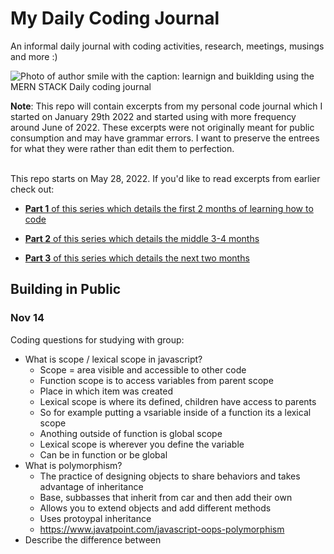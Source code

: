 # My Daily Coding Journal

An informal daily journal with coding activities, research, meetings, musings and more :) <br>


![Photo of author smile with the caption: learnign and buiklding using the MERN STACK Daily coding journal](https://res.cloudinary.com/dtamwfybo/image/upload/v1666889879/Why_I_left_Healthcare_21_vvigwd.png)

<b>Note</b>: This repo will contain excerpts from my personal code journal which I started on January 29th 2022 and started using with more frequency around June of 2022. These excerpts were not originally meant for public consumption and may have grammar errors. I want to preserve the entrees for what they were rather than edit them to perfection.<br><br>

This repo starts on May 28, 2022. If you'd like to read excerpts from earlier check out:

- [ <b>Part 1</b> of this series which details the first 2 months of learning how to code](https://www.africakenyah.com/learning-to-code-part-1/)

- [ <b>Part 2</b> of this series which details the middle 3-4 months](https://www.africakenyah.com/learning-to-code-part-2/)

- [ <b>Part 3</b> of this series which details the next two months](https://www.africakenyah.com/learning-to-code-part-3/)

## Building in Public 

### Nov 14
Coding questions for studying with group:
- What is scope / lexical scope in javascript? 
	- Scope = area visible and accessible to other code
	- Function scope is to access variables from parent scope
	- Place in which item was created
	- Lexical scope is where its defined, children have access to parents 
	- So for example putting a vsariable inside of a function its a lexical scope
	- Anothing outside of function is global scope
	- Lexical scope is wherever you define the variable 
	- Can be in function or be global
- What is polymorphism?
	- The practice of designing objects to share behaviors and takes advantage of inheritance
	- Base, subbasses that inherit from car and then add their own
	- Allows you to extend objects and add different methods
	- Uses protoypal inheritance
	- https://www.javatpoint.com/javascript-oops-polymorphism
- Describe the difference between <script>, <script async> and <script defer>.
	- <script> HTML parsing is blocked, script is fetched and executed immediately. 
	- <script async> script fetched parallel to HTML parsing and executed as soon as possible <script defer> script fetched parallel to HTML parsing and executed only when page is finished parsing 
	- Use: Use async when the script is independent of other scripts on the page Defer is useful when the HTML needs to be fully parsed before executing 
	-Example: <script async> could be used for analytics scripts (independent of other scripts on page) <script defer> must not contain document.write
- Why is it generally a good idea to position CSS <link>s between <head></head> and JS <script>s just before </body>? Do you know any exceptions?
	- Good idea to position CSS between head so it can run load and render before loading page. JS scripts just before body so it runs after the page is rendered
	- CSS rendered before it gets to DOM so thats why
	- Dom rendered from top down do javascript last so it wont render slowly, allows HTML to be parsed first
	- Exceptions = jquery, only executes after document is read

### Nov 10
- 12pm Job interview for technical writing position (offer not extended)
- Coding question studying
- What is recursion and give an example using javascript?
	- A function or algo that calls itself directly or indirectly
	- Corresponding function is called a recursive function
	- A recursive function must have a condition to stop calling itself. Otherwise, the function is called indefinitely.
	- Recursion is an amazing technique with the help of which we can reduce the length of our code and make it easier to read and write.
	- https://www.javascripttutorial.net/javascript-recursive-function/
- What is an algorithm
	- A set of instructions like a function
- Why is nodeJS single threaded
	- Nodejs is is asynchronous and has an event loop 
	- Eliminates need to create more threads and reduces memory and resource uses
	- Similar to javascript and inspired by the callback mechanism
- Explain callback in Node.js
	- Call when a task is complete and prevents blocking
	- You can have other code run in the meantime
	- Nodes can process a lot of requests without waiting for any function to return



### Nov 9 
Banki morning practice
- What kind of things must you be wary of when design or developing for multilingual sites?
	- You must be wary of design 
	- Globalization, making sure you can serve it and some languages are written from right to left
	- You have to worry about display and format
	- Static graphics or images in a different language buttons
- What are data attributes good for? 
	- To add what kind of data your referencing
	- Like building a calculator, adding more information to specific things in client side javascript
	- Has custom data rather than CSS classes and event listeners for each
	- Adds extra info to html that is more secure
- Describe a float and how they work
	- Floats float the text around the image and the image floats around the top left side corner and allows for text wrapping around image
	- May need to use clear fix to fix the items below so it doesnt break the display of the page of the things that come after it
- Describe the z index and how stacking context is formed
	- Creating depth (think of the hair salon project) having names overlap their pictures
	- Computer screen is flat, CSS gives you margins padding width and height 
	- Z tries to come out the screen at you, with z index, 0 is flat, if you want it to come out you go up from zero so higher the z index, the closer it is to you, the lower the further away it is
	
- Explain why the following doesn't work as an IIFE(Immediately Invoked Function) Expression: function foo(){ }();. What needs to be changed to properly make it an IIFE?
	- Use an IIFE when you want a function to immediately run without being called or needing a click for it to happen
	- Basically you have to wrap the whole function in parentheses
	- Design function known as self executing anonymous function which has two parts
	- Anonymous function enclosed within the grouping operator ()
	- Prevents accessing variable globally
	- (function foo(){})()
- What's the difference between a variable that is: null, undefined or undeclared? How would you go about checking for any of these states?
	- Null: an intentional absence of a value (falsy)
	- Undefined: means it has been declared but not given a value, theres space in memory  (falsy)
	- Undeclared: variable that doesnt exist
	- Console.log it and see what the answer 
	- Conditional boolean check
- What is the difference between classical inheritance and prototypal inheritance?
	- Protoypal inheritance is built it and have objects with proto in them that can be used outside of the object
	- Classical there needs to be some type of connection to inherit it, its more strict and needs to be explicitly
- What are the pros and cons of functional programming vs object-oriented programming?
	- Functional programming is simpler and just requires use of functions
	- Functional programming makes it harder for many ppl to work on bc data is not encapsulated so you may mess it up by adding or changing things
	- Function function, no way to nest things or hide things or protect them, no flexibility or security
	- Mainly used for machine learning or big data in a matrix
	- Object oriented everything is an object and it encapsulares data to make it easier to add to and work with with different people without messing up other parts of the program
	- Oop is more complex and can get out of hand easier bc of so many different components
	- Four pillars of OOP complexity is really important
		- Abstraction
		- Encapsulation
		- Inheritance
		- Polymorphism
- What are the features of nodejs
	- Single threaded
	- Asynchronous
	- Event driven
	- Access to the file system and server
	- Cross platform
	- Run javascript without needing a browser
	- Easily scalable
	- Allows access access to package managers including npm
	- Unopinionated
	- Quick data streaming, minimal buffering
- How do you update NPM to a new version in Node.js?
	- Check version npm -v ,if new update npm update -g
- What are “types” of data
	- Tells computer how to use data
	- Primitive (boolean, string, number, symbols, undefined, null etc)
	- Compound (objects, arrays, lists, hashes, structures, pointers)
- What are data structures
	- Arrays, stacks, queues, linked lists, trees, graphs, heaps


### Nov 8
Study Questions
- What does a doctype do
	- Tells the browser which version of HTML the page is coded in, first line of document
<html doctype=
- How to save a page with multiple languages
	- Putting it under doctype
	- Language attribute lang= en
- What is a CSS selector specificity and how does it work?
 	- Telling us which part of the HTML to apply the rules to
	- Html tag has lowest specificity, classes can be a group of tags, ids have ever higher and can only have 1 !has highest and overrides them all
- Difference between resetting and normalizing CSS
	- Resetting gets rid of all margins and styling , normazlie makes it have a style that is standarzides throughout browsers
- Prototypical inheritance
	- Whatever the parent attributes are goers to the the function within
	- All objects have a proto property, if youre trying to access a property in an object itll keep searching for them until it find it unti it gets to the javascript object
	- Like a dog object with a bark property
	- Dog object with a “bark” method (funtion), golden retriever object like goldenretriever.bark() itll look for the bark method in the other object
	- Above is how you would call the method
- What is is AMD and commonJS
	- AMD is better for the browser because its Asychronous and doesnt just load one huge file
	- CommonJS is sycnronous and used for servers
	- Module loaders are libraries that can handle loading modules 
- Can you name two programming opparadigms important for javascript
	- OOP and functional programming
	- Functional
	- Simple function based programming
	- OOP
	- Prototypal inhereteance object based 
	- Nodejs
	- Its a  javascript runtime that can be used in any IDE and run javascript without using the browser
	- Very fast since its built on chrome and v8 javascript engine
	- Features of nodejs
	- Fast, asynchronous, single threaded but highly scalable


### Oct 31
- Meeting with Mentor
(These notes below are notes I took during out meeting and may not have the best grammer or flow)
- Went over
 	- Method, arrays for loops,
	- Basic data structures
	- Lists, arrays, maps, json objects, map data types
	- Stacks and queues
	- Searching or iterating through a list, string parsing, parse string
	- Binary search is for sorted lists and they can check value in middle and see if the thing youre looking for is greater or less than value
	- Know differente between a list and set and when to use them
- Map
	- A collection of things and values and you look it up by a keys
	- You can look up something with a value
	- In memory theres a pointer to some thing
	- Example
		- Keeping track of certain number of stocks
		- Write a function that takes in name of stock and give you back current price
		- Function that updates the price for stock ticker
		- Need all of it to happen in real time
		- Function updates and reads the price
		- JSON object with two fields, name of stock and price
		- Put it in an array and find price

- Trees and graphs for big tech
- Insertion or sorting algos
- "Do i need to sort this before i do anything or not?"
	- Should know how to do basic things to manipulate array
read/ write array/ splice it/ take thing out of it etc
- Map is a list of pointers
- Looking up a single value itll be better to map it and point it to a value
- Hiring managers are looking at how you approach the problem
	- Dont just start writing
	- Ask questions
- Edge cases
	- Asking clarifying questions
	- Making sure you think about what you want to do before you write code
	- An outline of the code your going to write
	- Asking questions a lot before you write things
	- How you take feedback, throwing something extra in ther and how you deal with it
	- All this is more important, can you solve a problem, can you adapt
	- Not expected to know the most efficient route


## Oct 30
- Tutoring going over API call requests and mongoDB
- Codewars!

### Oct 29
- Created Stretch app JSON objects
- Make a simple API call request 
- Build an independent API using nodejs server


### Oct 28
- Codewars
- Banki with javascript methods 30 mins
- OOP vs functional explanation
- Film weekly update
- Banki 3 questions
- Ideas
	- Walk through of stretch project
	- Byte Sized Coding Lessons
- OOP vs functional programming
-String and array methods to know
	- Map, reduce, etc


### Oct 27
 
- 1 hour daily virtual standup completing 6kyu codewar 
- Frontend Masters Data structures and algos course 1 hour
- Javascript review 1 hour
- Add blog entry on personal blog via vscode
- NodeJS fundamentals review
- Meeting with recruiter 3pm
- 1 hr meeting with a Sr management consultant who works as a full stack developer for a tech company.

Today I did the daily standup of codewars with my study group as usual, but with a little more focus and energy. <br><br>

<b>Coding problem:</b><br>

<i>Parameters</i>:<br>

We worked a on a problem that required us to take in a string (we chose the word "Baddies") and return a string of “(“ or “)” representing the characters that did not repeat [represented by “(“] or did repeat [represented by “(“].
- The string we would be searching for duplicates could be represented by letters (upper case and lower case), numbers, empty spaces or special characters.
<br><br>

<i>Example:</i>

The word "Baddies" should <b>return</b> "(())((("
<br><br>
` console.log(duplicateEncode(Baddies),"(())(((")`<br><br>
<i> Rationale:</i>

- To create a function that could break down the string “Baddies” and put it into an array of letters, we used the <b>slice()</b> method. 
- To make sure all of the letters were lowercase we used the method <b>toLowerCase()</b>. 
- To check whether there were duplicates we used indexOf() to search the beginning of the arrays indexes for characters, and <b>lastIndexOf()</b> to check the end of the array. 
- To place these methods on each letter of the array we created, we used <b>map()</b>.
- We knew if any of the characters came back with different indexes for indexOf() or lastIndexOf(), that must mean the characters were repeating, as if there was only one character type the indexes of both methods would be the same.<br><br>

<b> Solution:</b><br>

`function duplicateEncode(word)` <br>
   `return word` <br>
     `.toLowerCase()` <br> 
     `.split('')` <br>
     `.map( function (a, i, w) {` <br>
       `return w.indexOf(a) == w.lastIndexOf(a) ? '(' : ')'` <br>
     `})` <br>
     `.join('');` <br>
 `}`
### October 26
Yesterday I went to a HackerX Tech conference and met a few software engineers and was able to talk with 6 companies hiring for Software Engineers. Most of the companies wanted engineers who were well versed in React and NodeJS which was good. Three of the companies were looking for engineers with a good amount of experience.  One of the companies I’ve been interested in were there and we were able to exchange information which was nice. Meeting other engineers and talking with them about their experience was great.<br><br>

Today:
- Meeting with one of my mentors 2 hours covering interview questions he asks entry level software engineers. I’ll put a few of the things he says would be good to know below


#### Interview questions
What do you want an entry level person to know well?
- Data structures
 - Array Traversal 
 - Find Nth Item 
 - Removing item
 - Shifting item

- Linked list
	- Iterating through a single list
	- Next pointer
	- Iterating through a doubly linked list
	- Prev and next pointer
		Add, remove, search 
		O(n) 
- Create stacks 
- Create Queues
- O(n) 
- Adding
- Removing
- Searching
- How can you create a stack from a queue and vice versa 

- Stack 
	- Pop
	- Peek
	- Add


### August 25- October 20th
During the past month my journals notes were pretty sporadic. They were mostly filled with references to things regarding data bases, MVC and things I needed to look up for my 100 hour full stack project. It was also and filled with personal information from meeting with different engineers and recruiters I met at virtual tech conferences. <br>
Most of my time was spent finishing up my passion project which is live at https://www.yourstretchbreak.com<br>
 ![screenshot of my stretch break app](https://user-images.githubusercontent.com/96845068/193476091-a9e68a0f-52ae-42dd-a61c-8c35fb0be827.gif)<br>
  - A 5-minute stretch break web application for developers and computer users.   
    -  Built with <b>HMTL, CSS, Javascript, Nodejs and MongoDB</b>.
    - Includes a timer and 40 stretches to try at your desk
    - Ability to upload your own stretches in your profile
    - An API to retrieve yoga poses based on body parts from a mongodb database with photo hosting from Cloudinary will be added to optimize project.<br>
    - [Github Repo](https://github.com/codingtherapist/myStretchApp)
    - [Blog article about project](https://www.africakenyah.com/your-stretch-break/)

I'm pretty proud of my wireframe, and it helped me flesh out this p
roject to working application<br>


![display of homepage in mobile view with html vscode open next to it](https://res.cloudinary.com/dtamwfybo/image/upload/v1665518366/wire1_cmlcju.png)

![display of homepage in mobile view with html vscode open next to it](https://res.cloudinary.com/dtamwfybo/image/upload/v1665518366/wire2_swux3k.png)

### May 28<br>
Note: Entries go in ascending order from this point until August 24<br><br>
Can't believe today was my last day as an occupational therapist providing direct care! I am so excited to start learning full time and commit 100%. This morning I'm finally getting my dev stuff organized with a plan of attack. I will be restarting #100daysofcode on Monday for a fresh commitment to code at least a little every day. This is the first Saturday in actual years I haven't spent my morning catching up on therapy notes.

### May 31<br>
* 2 hours of figuring out how to build my portfolio using Hugo<br>
* 2.5 hours of javascript review<br>
* 1 coffee chat w/ a developer  <Br>
* 1 codewars question 
* 1 reward of vegan pho when done

### Jun 1<br>
* 2 hours #100devs Javascript review and exercises<br>
* 1 hour of trying to figure out Hugo to build a static portfolio site<br>
* 1 codewar question <br>
* 1 hr tutoring help <br>
* 1 hr advice + coding roadmap review from my SWE cousin after he's done working :)


### Jun 2<br>
* 2 hours of the 8-hour #100devs javascript review and exercises before my flight <br>
That's all for today as I am flying back from Atlanta to DC to get to my home office where my streaming gear is waiting for me to play around with yayyyyy

### Jun 5<br>
* JavaScript review covering basic functions and methods - a lot of me shaking my fist at my screen trying to use my terminal correctly while setting up my portfolio 
* A lovely meeting with @ SchipThatCode going over twitch and streamlabs tips


### June 6
* Easy codewars problem, had to google to figure it out but was able to at least write the pseudo codes before looking it up. <br>
* Finally finished editing a YouTube video on repetitive stress injury prevention for computer users

### June 7
* Did 2 hours of tutoring going over using the terminal, pushing to GitHub + Netlify - setup mic, camera + dl programs to figure out streaming for this week<br>
 * Reviewing object-oriented programming concepts

### June 8
Jun 8<br>
* An enlightening and motivating coffee chat w/ @ artsycoder533 
* Practiced pushing code from local to GitHub using terminal 
* Worked a little on my portfolio trying to use Hugo to build it (had a hard time making it work and synch with Netlify )

### June 9
* Long info-packed coffee chat w @ jalonen_lauri (helped me w my frustrations w/ the terminal + Github ) 
* #100devs class on making CRUD apps 
* Setup streamlabs for twitch streaming, created twitch transition + branded backgrounds using canva
* Used ohmyzsh framework to change my terminal to a light theme 
* 1 hr coding tutoring with an awesome dev pushing local files to GitHub + using Hugo framework for portfolio -
* Shot +edited my first tech Youtube video! 
* Attended @ lesbiantech conference + job fair

### June 10
* Finished editing +uploaded 2 vids to YT channel [why I left healthcare for tech](https://www.youtube.com/watch?v=IwyyKlABpTE) + [chair yoga for tech workers](https://www.youtube.com/watch?v=LoYgPYvEZhI&t=126s) 
* Learned a ton about CRUD + pieces needed for full stack apps incl express etc 
* Last #100devs class before our two week summer break (time to catch up!)

### June 11
Jun 13<br>
* Attended last day of @ lesbiantech, got to connect w some really cool indvs in tech as well as recruiters at a few companies I’m super interested in 
* Dug up some training I did earlier this year on using virtual + augmented reality in healthcare

### June 12
 A chill day <br>
* Moved slowly through some OOP material 
* Watched a few videos on using Blender (it seems so complicated w/ a lot of steps to make simple things but I really wanna play w it) 
* Casually watched an AR unity tutorial

### June 13
* Shot a 10min YT video [What Is Assistive Technology](https://www.youtube.com/watch?v=S-npp6P6eMM&t=21s) 
* Started fleshing out a blog post on assistive technology +why developers should be aware of it 
* Put tailwind on my todo list - Hugo + terminal shenanigans

### June 14
* Messed around with making old code cleaner by making objects 
* @ jalonen_lauri was kind enough to hop on discord and show me some stuff code on GitHub w/ real examples of OOP 
* Went to a wedding so didn't code more than a couple of hrs

### June 15
Jun 17<br>
* Finished up my studies w OOP 
* Coffee chat w @ metalandcoffee_ 
* Realized live streaming is prob not in the cards for me right now but reinvigorated my desire to vlog + blog about my projects 
* Worked a little bit on unscrambling old code to make objects again

### June 16
* Coffee chat w @ mrxinu, struck by how kind and cool they are 
* Chat w/ @ ThatAdrienne a former school psych, now a dev, very cathartic + inspiring conversation about therapist burnout and how therapists make excellent developers
* No coding today, hand pain

### Jun 20<br>
* Worked on a short article on why semantic HTML matters and its importance to assistive technology users 
* Did some design work for an ebook - watched more ideas on OOP 
* It was Saturday, I gave myself permission to rest a little


### June 21
* Finished designing ebook 
* Finished a blog post on semantic HTML
* Finally understand the four pillars of OOP and can explain
* Tried and failed to push code to GitHub for a few hours using terminal, will be getting help on this today

### June 22
Today I will<br>
* Finish my portfolio site if it’s the death of me
* Practice pushing local files to GitHub using terminal 
* Finally convert all the video files of my yoga poses to gifs for the stretch break generator I’m building

### June 23
* Today got together with my study group  
* Finally understood what an object constructor was
It is a constructor that takes in multiple objects and gives them all the same properties and methods
<b>Questions</b>
What is a class and how does it help with constructor objects?

<b>Wins</b>
Made a constructor that worked making my own TV shows with show name, genre, cast list, episode number

### Jun 28<br>
summary <br>
* Had really lovely coffee chats w @ metalandcoffee_ @ mrxinu @ ThatAdrienne they gave me so much insight on their experiences as SWE and many good tips 
* Worked every day on learning OOP and asynchronous programming 
*Got way comfier using GitHub

### Jun 28<br>
Summary <br>
* Awesome chat w @ hot_girl_spring, lots of fun hearing about her disdain for JavaScript LOL
* Started studying APIs 
* Worked on my portfolio still struggling using Hugo 
* Fun chat w @ ReedCodes about the wonders of CSS stylesheet templates

### June 29
* Discovered the wonders of a silent virtual study session for working on #100devs API hw + studied for 3+ hrs w my fellow code baddies
* FINALLY USED AN API AND GOT IT TO WORK 

### July 1
* Catching up on hw including a very long build of a simple full-stack app via watching @ mayanwolfe’s 6hr vod, she is so fun to watch!
* Silent study sessions with my code baddies to tackle more API stuff

### July 2 
* 3 hr silent code & study
* Connected MongoDB to my local server and learned a little about databases
* Messed around w terminal and Github using vscode
* Uploaded 2 yoga for computer users videos on YT

### July 3
<b>Journal Entry</b><br>
Today I learned:
* MongoDB is used to store data put into a form into a cloud, very cool, put in quotes and MongoDB will put it in its database
* Git terminal commands, placed notes on my wall for creating a local repo, adding a remote repo, and logging local changes to the remote repo 
* Looking into  building our own data sources that we can build what we want with MongoDB
* Learning how to put data into a database
* We need to do two things to show quotes from MongoDB Atlas to our users.
- Get quotes from MongoDB Atlas.
- Rendering the quotes in HTML with a template engine

<b>Wins:</b>
* Used EJS to generate HTML markup with plain JavaScript, got it to work by troubleshooting returned error message
* Figured out error message stopping local server from working (express.js not installed in the correct area, needed to be at the root of file)

<b>Struggles:</b>
Felt like I spent a lot of time on simple things and troubleshooting to figure out where to place files, but felt good I was able to figure out how to do most of the steps up to the point I stopped today, which is right before making the objects for the quotes.

<b>Notes:</b> Via B during silent study sesh chat-> ” video on installing Heroku CLI. I'd suggest watching it because that was my stumbling block yesterday and Monday.”
https://www.twitch.tv/videos/1315269230
 
<b>Random Web app ideas:</b>
* Making this prettier in a nicer format web app with automated dates and generated areas of concern
* Tarot card web app: make flip of card happen on the server side instead of a coin flip

### July 16th
- met with a software engineer at  NVIDIA 
- Met with engineer at Audible to work on javascript timer.
- got timer to work then at the end broke it, only goes one second on click
- need to figure out how to make click events not toggle off on click and instead bring up the next random picture in the array on the next click of button

### July 18th
- worked o CRUD app, unsuccessful. Netfily deploying old version of hugo blog site

### July 19th
- working on portfolio
- making containers using flexbox grid maker https://grid.layoutit.com/
- need to make a submodule for git clone

### July 20th
- Meetings:  1030-240ish working on CRUD, making card flip for tarot flip happen server side
- Worked on building a server using express, then putting card flip up through node and on local server
- Worked on github merges, pulls, working with another person on github
- Learned how to force kill a server using command lsof -i tcp:, to find the number key and kill -9 to kill server

### July 21st
- Worked on portfolio and blog
- Figured out portfolio tag on blog site, it is its own page that i am adding in my sites
- Need to finish projects (simplify stretch app and just add working timer, on back end you can add how many stretch breaks you took maybe as a daily counter!
- Meetings: mail chimp engineer 430pm
- Good idea to focus only on backend and API stuff to showcase that i know it and do minimal front end stuff
- Work on making yoga pose API, need to host pictures somewhere and make a database then figure out functions

### July 22nd
<b>Wins:</b>
- Figured out the hugo site build, i needed to deploy the site first LOL

- finished personal portfolio site
- learned about jekyll configurations for netlify, need to put in a gemfile and configure in terminal due to jekyll not being able to be uploaded without configurations
- build command jekyll build publish directory _site
<b>App ideas:</b>
- anonymous silent disorder and tips site
- Coding Therapy typing room
- Fine motor therapy room with typing area, fine motor exercises, stretches

### July 25
- finalized blog and portfolio, completely done essentially and live
-  attempted codesignal assessment, completely bombed and gave up after one question

### July 26
- Las olas sobe vegan studying
- Fixed my timer! I had to use setInterval in the function and set it to 1000 so that it could interval and run every second

### July 30
- researched open source accessibility project, NVDA has 2k open issues
- Researched open source projects accessiblity
https://www.digitala11y.com/open-source-accessibility-tools/
https://en.wikipedia.org/wiki/List_of_open-source_health_software


- Got help with timer, i put a div around all my ids instead of isolating the div with the name of the id 


### August 2
- Finished client linktree and simple site. 
- Spoke on a twitter space about networking

### August 5
- heroku issues
- folder within repo all info was in vs a folder in the repo itself. It likes everytign in the root folder
- cli and github version

### August 6
- finished hugo site, added readme to github projects
- shared finished work
- stopping timer
- clearinterval
- cleartimeout
https://stackoverflow.com/questions/9913719/are-cleartimeout-and-clearinterval-the-same
- why is clearinterval being passed in as a variable?
-https://www.youtube.com/watch?v=rBpRtu7GgpQ
- database
- s3 aws storage
- google photos is not secure, dont do it on person google account, create a dummy google account
- use better service to make it secure
- use this:
https://azure.microsoft.com/en-us/services/cloud-services/

- Multer npm package to upload files (may not need this)
- Npm website look at library and packages
- Configure vscode with prettier so you can see elements
- format with parents and etc,
- format parent and children format
 

### August 9
- Went over canonical tags, head files which are in themes lovit partial for graph tags for twitter
- Worked on part 2 blog of 1st six months of coding
- Worked on onboarding therapy clients and updated holisticaimtherapy website

### August 10
-mes build and webpack setting up bill system
- testing things out in production so if you break something you break
- provisioning
 - Servers
 - Bash scripts
 - Set procedure for what you execute
- docker for shell scripts

Databases
- how do we get data from point a to b
- How to get a list of yoga poses, queries that get executed, how do you optimize your database?

Servers:
- Backend operations unique to a specific company
-  a backend process is handling that, knowing how to set that p, creating an email server, configuring a server to handle those responses

Backend
- Focus more on optimizing server
- Think about whats needed to present data and optimize server for presentation of the data
- Doing more reads than write, more reads optimize server so there are more reads
- Tasks that are ran
- How are you going to set up flags? Etc
- Testing data using a node server to make sure end points are making sense
- Understanding how to interact with server with node, how to properly store dsdata and paradigms around that
- Launching servers and execute this application, make sure certain ports are available


### Auguts 11
- Worked on responsiveness for nasa api and stretch break app, added meta data 
- Added percentages for max-width: 50%; instead of hardcoding it by px. 
- Added in the calendar for NASAA API and increased accessibility with alt text, heading etc
- Still need to fix contrast etc

### Auguts 15
- Recorded simple video on MVC
- Started article on human-centered technical documentation

### August 17
- 1030 study sesh
Firebase 
- Not as easy to use as mongodb
- Using for straight up saving data mongo better
- Good for holding cards
- Fetch cloud pictures
- Using api to fetch clouds
- Try making api that fetches pictures of yoga poses
- Mvc
Cloudinary
- Have to hook it up to mongo db 
- Each image would have an id in cloudinary, but id in url then send url to database
- rascal 2 stream with soft delete
- Deletes in the dom but doesnt delete the database
- Or do it with local storage local to the user
- Or maybe they can delete just what they put
- Need a login
- Lecture on model view controller
- Why you would want to build your site with a different kind of architecture


### August 18
- Virtual coffee 12pm
- Uploaded video on human-centered 
Commits
- How many how often?
- Git kraken
- Conventional comments
https://github.com/commitizen/cz-cli
https://conventionalcomments.org/
https://www.conventionalcommits.org/en/v1.0.0/
https://learngitbranching.js.org/
https://ohshitgit.com/
https://github.com/Cerchie/git-cherry-pick-tutorial
- Do PR’s even for personal projects

### August 24
- Created a server for my stretch break!
- ran into issues with cors and dotenv, just needed to reinstall the dependencies with npm
- Created the google cloud storage of my gifs, need to put the path into a JSON object to be called by click, and add all the click events to make it work
- Need to upplaod on heroku instead of netlify since there is a backend
- Need to look into opensea maybe this is what ill sue tfor this? We will see.

Digital ocean vs heroku
- PAAS vs IAAS
freelance
- Swapping pictures out, doing menu, adding packages and prices to packages
Homework 
- look up strings methods


## To be continued 
(this journal lives on a google document that I add to daily, I will be uploading the daily posts little by little as I have time :) )






